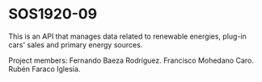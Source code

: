 # SOS1920-09
This is an API that manages data related to renewable energies, plug-in cars' sales and primary energy sources.

Project members: 
		Fernando Baeza Rodríguez.
		Francisco Mohedano Caro.
		Rubén Faraco Iglesia.
